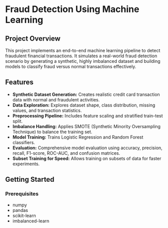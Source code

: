# Fraud Detection Using Machine Learning

## Project Overview

This project implements an end-to-end machine learning pipeline to detect fraudulent financial transactions. It simulates a real-world fraud detection scenario by generating a synthetic, highly imbalanced dataset and building models to classify fraud versus normal transactions effectively.

## Features

- **Synthetic Dataset Generation:** Creates realistic credit card transaction data with normal and fraudulent activities.
- **Data Exploration:** Explores dataset shape, class distribution, missing values, and transaction statistics.
- **Preprocessing Pipeline:** Includes feature scaling and stratified train-test split.
- **Imbalance Handling:** Applies SMOTE (Synthetic Minority Oversampling Technique) to balance the training set.
- **Model Training:** Trains Logistic Regression and Random Forest classifiers.
- **Evaluation:** Comprehensive model evaluation using accuracy, precision, recall, F1-score, ROC-AUC, and confusion matrices.
- **Subset Training for Speed:** Allows training on subsets of data for faster experiments.

## Getting Started

### Prerequisites

- numpy
- pandas
- scikit-learn
- imbalanced-learn



